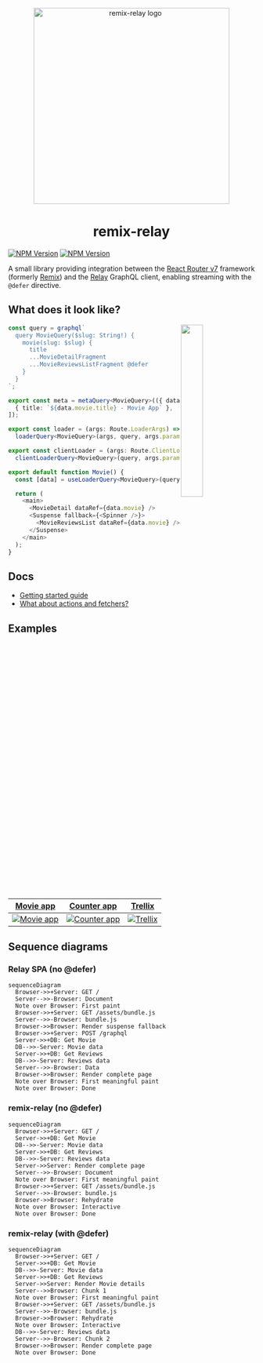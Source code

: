 <p align="center">
  <picture>
    <source media="(prefers-color-scheme: dark)" srcset="https://github.com/user-attachments/assets/adf6eedb-2c9e-4680-b058-dab4e6d1ea55">
    <source media="(prefers-color-scheme: light)" srcset="https://github.com/dantrain/remix-relay/assets/1765203/c2ab83b9-7e23-445d-b6cb-de4b3aff5d2e">
    <img alt="remix-relay logo" width="400" src="https://github.com/dantrain/remix-relay/assets/1765203/c2ab83b9-7e23-445d-b6cb-de4b3aff5d2e">
  </picture>
</p>

<h1 align="center">remix-relay</h1>

<a href="https://www.npmjs.com/package/@remix-relay/react"><img alt="NPM Version" src="https://img.shields.io/npm/v/%40remix-relay%2Freact?label=%40remix-relay%2Freact"></a>
<a href="https://www.npmjs.com/package/@remix-relay/server"><img alt="NPM Version" src="https://img.shields.io/npm/v/%40remix-relay%2Fserver?label=%40remix-relay%2Fserver"></a>

A small library providing integration between the [React Router v7](https://reactrouter.com/) framework (formerly [Remix](https://remix.run/)) and the [Relay](https://relay.dev/) GraphQL client, enabling streaming with the `@defer` directive.

## What does it look like?

<a href="https://dans-movie-app.pages.dev/movie/black_panther_2018"><img align="right" width="30%" src="https://github.com/user-attachments/assets/cae0c8c1-e2ca-4224-81bb-65c47f6efede"></a>

```typescript
const query = graphql`
  query MovieQuery($slug: String!) {
    movie(slug: $slug) {
      title
      ...MovieDetailFragment
      ...MovieReviewsListFragment @defer
    }
  }
`;

export const meta = metaQuery<MovieQuery>(({ data }) => [
  { title: `${data.movie.title} - Movie App` },
]);

export const loader = (args: Route.LoaderArgs) =>
  loaderQuery<MovieQuery>(args, query, args.params);

export const clientLoader = (args: Route.ClientLoaderArgs) =>
  clientLoaderQuery<MovieQuery>(query, args.params);

export default function Movie() {
  const [data] = useLoaderQuery<MovieQuery>(query);

  return (
    <main>
      <MovieDetail dataRef={data.movie} />
      <Suspense fallback={<Spinner />}>
        <MovieReviewsList dataRef={data.movie} />
      </Suspense>
    </main>
  );
}
```

## Docs

- [Getting started guide](docs/getting-started.md)
- [What about actions and fetchers?](docs/what-about-actions-and-fetchers.md)

## Examples

| [Movie app](https://dans-movie-app.pages.dev/) | [Counter app](https://dans-counter-app.fly.dev/) | [Trellix](https://trellix-relay.fly.dev/) |
| :---: | :---: | :---: |
| [<img alt="Movie app" src="https://github.com/user-attachments/assets/b4a9d786-9795-4b9a-88e0-2cd2b308e06e">](https://dans-movie-app.pages.dev/) | [<img alt="Counter app" src="https://github.com/user-attachments/assets/d283529f-c938-4fd5-b49e-9823982d12c6">](https://dans-counter-app.fly.dev/) | [<img alt="Trellix" src="https://github.com/user-attachments/assets/fb56b4ec-bc69-424f-9f97-981a67af3a04">](https://trellix-relay.fly.dev/) |

## Sequence diagrams

### Relay SPA (no @defer)

```mermaid
sequenceDiagram
  Browser->>+Server: GET /
  Server-->>-Browser: Document
  Note over Browser: First paint
  Browser->>+Server: GET /assets/bundle.js
  Server-->>-Browser: bundle.js
  Browser->>Browser: Render suspense fallback
  Browser->>+Server: POST /graphql
  Server->>+DB: Get Movie
  DB-->>-Server: Movie data
  Server->>+DB: Get Reviews
  DB-->>-Server: Reviews data
  Server-->>-Browser: Data
  Browser->>Browser: Render complete page
  Note over Browser: First meaningful paint
  Note over Browser: Done
```

### remix-relay (no @defer)

```mermaid
sequenceDiagram
  Browser->>+Server: GET /
  Server->>+DB: Get Movie
  DB-->>-Server: Movie data
  Server->>+DB: Get Reviews
  DB-->>-Server: Reviews data
  Server->>Server: Render complete page
  Server-->>-Browser: Document
  Note over Browser: First meaningful paint
  Browser->>+Server: GET /assets/bundle.js
  Server-->>-Browser: bundle.js
  Browser->>Browser: Rehydrate
  Note over Browser: Interactive
  Note over Browser: Done
```

### remix-relay (with @defer)

```mermaid
sequenceDiagram
  Browser->>+Server: GET /
  Server->>+DB: Get Movie
  DB-->>-Server: Movie data
  Server->>+DB: Get Reviews
  Server->>Server: Render Movie details
  Server-->>Browser: Chunk 1
  Note over Browser: First meaningful paint
  Browser->>+Server: GET /assets/bundle.js
  Server-->>-Browser: bundle.js
  Browser->>Browser: Rehydrate
  Note over Browser: Interactive
  DB-->>-Server: Reviews data
  Server-->>-Browser: Chunk 2
  Browser->>Browser: Render complete page
  Note over Browser: Done
```
